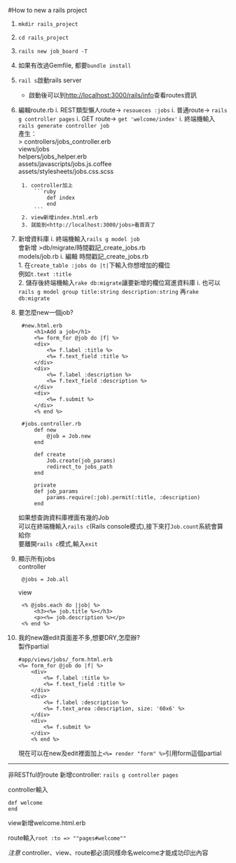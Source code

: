 #How to new a rails project

1. ```mkdir rails_project```
2. ```cd rails_project```
3. ```rails new job_board -T```
4. 如果有改過Gemfile, 都要```bundle install```
5. ```rail s```啟動rails server
    * 啟動後可以到<http://localhost:3000/rails/info>查看routes資訊   
    
6. 編輯route.rb
	i. REST類型懶人route-> ```resoueces :jobs```
	i. 普通route-> ```rails g controller pages```
	i. GET route-> ```get 'welcome/index'```
	i. 終端機輸入```rails generate controller job```   
	產生：   
		> controllers/jobs_controller.erb   
		views/jobs   
		helpers/jobs_helper.erb   
		assets/javascripts/jobs.js.coffee   
		assets/stylesheets/jobs.css.scss
		
		1. controller加上  
			```ruby
				def index
				end
			```
		2. view新增index.html.erb
		3. 就能到<http://localhost:3000/jobs>看首頁了
7. 新增資料庫
	i. 終端機輸入```rails g model job```   
	會新增
		>db/migrate/時間戳記_create_jobs.rb   
		models/job.rb
	i. 編輯 時間戳記_create_jobs.rb   
		1. 在```create_table :jobs do |t|```下輸入你想增加的欄位   
		例如```t.text :title```   
		2. 儲存後終端機輸入```rake db:migrate```讓要新增的欄位寫進資料庫
	i. 也可以```rails g model group title:string description:string```
	再```rake db:migrate```
8. 要怎麼new一個job?   

		#new.html.erb
			<h1>Add a job</h1>
			<%= form_for @job do |f| %>
  			<div>
    			<%= f.label :title %>
    			<%= f.text_field :title %>
  			</div>
  			<div>
   		 		<%= f.label :description %>
   		 		<%= f.text_field :description %>
 			</div>
 		 	<div>
 		   		<%= f.submit %>
 		 	</div>
			<% end %>
		
		#jobs.controller.rb
			def new
   				@job = Job.new
 			end
 			
 			def create
    			Job.create(job_params)
    			redirect_to jobs_path
  			end

  			private
  			def job_params
    			params.require(:job).permit(:title, :description)
  			end
  	如果想查詢資料庫裡面有幾的Job   
  	可以在終端機輸入```rails c```(Rails console模式),接下來打```Job.count```系統會算給你   
  	要離開```rails c```模式,輸入```exit```
9. 顯示所有jobs    
	controller
	
		@jobs = Job.all   
		
	view
	
		<% @jobs.each do |job| %>
  			<h3><%= job.title %></h3>
  			<p><%= job.description %></p>
		<% end %>
10. 我的new跟edit頁面差不多,想要DRY,怎麼辦?   
	製作partial   
	
		#app/views/jobs/_form.html.erb
		<%= form_for @job do |f| %>
  			<div>
    			<%= f.label :title %>
    			<%= f.text_field :title %>
  			</div>
  			<div>
    			<%= f.label :description %>
    			<%= f.text_area :description, size: '60x6' %>
  			</div>
  			<div>
    			<%= f.submit %>
  			</div>
			<% end %>
			
	現在可以在new及edit裡面加上```<%= render "form" %>```引用form這個partial
	
---
非RESTful的route
新增controller: ```rails g controller pages```      

controller輸入   

	def welcome   
	end

view新增welcome.html.erb   

route輸入```root :to => ""pages#welcome""```   

_注意_ controller、view、route都必須同樣命名welcome才能成功印出內容
